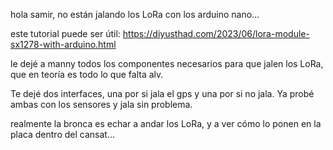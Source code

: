 hola samir, no están jalando los LoRa con los arduino nano...

este tutorial puede ser útil:   https://diyusthad.com/2023/06/lora-module-sx1278-with-arduino.html

le dejé a manny todos los componentes necesarios para que jalen los LoRa, que en teoría es todo lo que falta alv.

Te dejé dos interfaces, una por si jala el gps y una por si no jala. Ya probé ambas con los sensores y jala sin problema.

realmente la bronca es echar a andar los LoRa, y a ver cómo lo ponen en la placa dentro del cansat...
